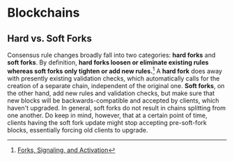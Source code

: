# Blockchains

## Hard vs. Soft Forks
Consensus rule changes broadly fall into two categories: **hard forks** and **soft forks**. By definition, **hard forks loosen or eliminate existing rules whereas soft forks only tighten or add new rules.**[^forks] A **hard fork** does away with presently existing validation checks, which automatically calls for the creation of a separate chain, independent of the original one. **Soft forks**, on the other hand, add new rules and validation checks, but make sure that  new blocks will be backwards-compatible and accepted by clients, which haven't upgraded. In general, soft forks do not result in chains splitting from one another. Do keep in mind, however, that at a certain point of time, clients having the soft fork update might stop accepting pre-soft-fork blocks, essentially forcing old clients to upgrade.

[^forks]: [Forks, Signaling, and Activation](https://medium.com/@elombrozo/forks-signaling-and-activation-d60b6abda49a)